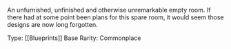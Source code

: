 An unfurnished, unfinished and otherwise unremarkable empty room. If there had at some point been plans for this spare room, it would seem those designs are now long forgotten.

Type: [[Blueprints]]
Base Rarity: Commonplace